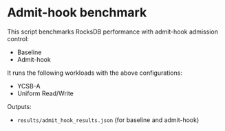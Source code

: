 # Admit-hook benchmark

This script benchmarks RocksDB performance with admit-hook admission control:

- Baseline
- Admit-hook

It runs the following workloads with the above configurations:

- YCSB-A
- Uniform Read/Write

Outputs:

- `results/admit_hook_results.json` (for baseline and admit-hook)